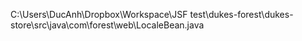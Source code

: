 C:\Users\DucAnh\Dropbox\Workspace\JSF test\dukes-forest\dukes-store\src\java\com\forest\web\LocaleBean.java
